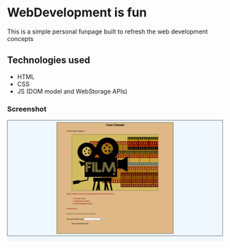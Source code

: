 # WebDevelopment is fun

This is a simple personal funpage built to refresh the web development concepts

## Technologies used

- HTML
- CSS
- JS (DOM model and WebStorage APIs)

### Screenshot

![Screenshot of Webpage](images/webpage-ss.png "Screenshot")
